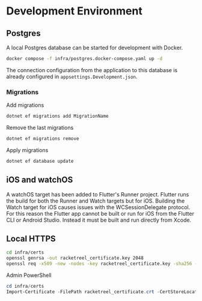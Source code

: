 # Development Environment

## Postgres

A local Postgres database can be started for development with Docker.

```sh
docker compose -f infra/postgres.docker-compose.yaml up -d
```

The connection configuration from the application to this database is already configured in `appsettings.Development.json`.

### Migrations

Add migrations

```sh
dotnet ef migrations add MigrationName
```

Remove the last migrations

```sh
dotnet ef migrations remove
```

Apply migrations

```sh
dotnet ef database update
```

## iOS and watchOS

A watchOS target has been added to Flutter's Runner project. Flutter runs the build for both the Runner and Watch targets but for iOS. Building the Watch target for iOS causes issues with the WCSessionDelegate protocol. For this reason the Flutter app cannot be built or run for iOS from the Flutter CLI or Android Studio. Instead it must be built and run directly from Xcode.


## Local HTTPS

```sh
cd infra/certs
openssl genrsa -out racketreel_certificate.key 2048
openssl req -x509 -new -nodes -key racketreel_certificate.key -sha256 -days 365 -out racketreel_certificate.crt
```

Admin PowerShell

```PowerShell
cd infra/certs
Import-Certificate -FilePath racketreel_certificate.crt -CertStoreLocation 'Cert:\LocalMachine\Root'
```


